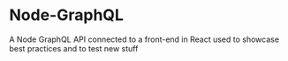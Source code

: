 # Node-GraphQL
A Node GraphQL API connected to a front-end in React used to showcase best practices and to test new stuff
